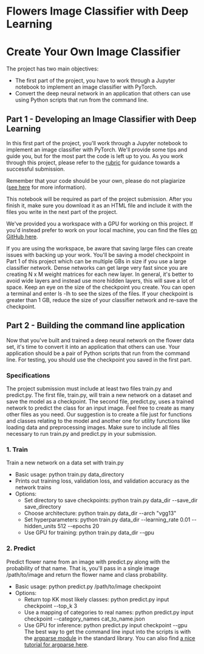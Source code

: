 # Flowers Image Classifier with Deep Learning

# Create Your Own Image Classifier

The project has two main objectives:
- The first part of the project, you have to work through a Jupyter notebook to implement an image classifier with PyTorch.
- Convert the deep neural network in an application that others can use using Python scripts that run from the command line.

## Part 1 - Developing an Image Classifier with Deep Learning
In this first part of the project, you'll work through a Jupyter notebook to implement an image classifier with PyTorch. We'll provide some tips and guide you, but for the most part the code is left up to you. As you work through this project, please refer to the [rubric](https://review.udacity.com/#!/rubrics/1663/view) for guidance towards a successful submission.

Remember that your code should be your own, please do not plagiarize ([see here](https://udacity.zendesk.com/hc/en-us/articles/360001451091-What-is-plagiarism-) for more information).

This notebook will be required as part of the project submission. After you finish it, make sure you download it as an HTML file and include it with the files you write in the next part of the project.

We've provided you a workspace with a GPU for working on this project. If you'd instead prefer to work on your local machine, you can find the files [on GitHub here](https://github.com/udacity/aipnd-project).

If you are using the workspace, be aware that saving large files can create issues with backing up your work. You'll be saving a model checkpoint in Part 1 of this project which can be multiple GBs in size if you use a large classifier network. Dense networks can get large very fast since you are creating N x M weight matrices for each new layer. In general, it's better to avoid wide layers and instead use more hidden layers, this will save a lot of space. Keep an eye on the size of the checkpoint you create. You can open a terminal and enter ls -lh to see the sizes of the files. If your checkpoint is greater than 1 GB, reduce the size of your classifier network and re-save the checkpoint.

## Part 2 - Building the command line application
Now that you've built and trained a deep neural network on the flower data set, it's time to convert it into an application that others can use. Your application should be a pair of Python scripts that run from the command line. For testing, you should use the checkpoint you saved in the first part.

### Specifications
The project submission must include at least two files train.py and predict.py. The first file, train.py, will train a new network on a dataset and save the model as a checkpoint. The second file, predict.py, uses a trained network to predict the class for an input image. Feel free to create as many other files as you need. Our suggestion is to create a file just for functions and classes relating to the model and another one for utility functions like loading data and preprocessing images. Make sure to include all files necessary to run train.py and predict.py in your submission.

### 1. Train
Train a new network on a data set with train.py

- Basic usage: python train.py data_directory
- Prints out training loss, validation loss, and validation accuracy as the network trains
- Options:
  - Set directory to save checkpoints: python train.py data_dir --save_dir save_directory
  - Choose architecture: python train.py data_dir --arch "vgg13"
  - Set hyperparameters: python train.py data_dir --learning_rate 0.01 --hidden_units 512 --epochs 20
  - Use GPU for training: python train.py data_dir --gpu
### 2. Predict
Predict flower name from an image with predict.py along with the probability of that name. That is, you'll pass in a single image /path/to/image and return the flower name and class probability.

- Basic usage: python predict.py /path/to/image checkpoint
- Options:
  - Return top KK most likely classes: python predict.py input checkpoint --top_k 3
  - Use a mapping of categories to real names: python predict.py input checkpoint --category_names cat_to_name.json
  - Use GPU for inference: python predict.py input checkpoint --gpu
The best way to get the command line input into the scripts is with the [argparse module](https://docs.python.org/3/library/argparse.html) in the standard library. You can also find [a nice tutorial for argparse here](https://pymotw.com/3/argparse/).
